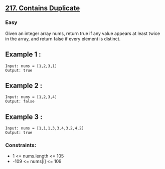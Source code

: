 ## [217. Contains Duplicate](https://leetcode.com/problems/contains-duplicate/description/)


### Easy

Given an integer array nums, return true if any value appears at least twice in the array, and return false if every element is distinct.

## Example 1 :

~~~
Input: nums = [1,2,3,1]
Output: true
~~~

## Example 2 :

~~~
Input: nums = [1,2,3,4]
Output: false
~~~

## Example 3 :

~~~
Input: nums = [1,1,1,3,3,4,3,2,4,2]
Output: true
~~~

### Constraints:

- 1 <= nums.length <= 105
- -109 <= nums[i] <= 109
 

